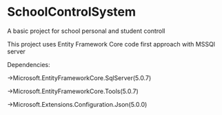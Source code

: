 # SchoolControlSystem
A basic project for school personal and student controll

This project uses Entity Framework Core code first approach with MSSQl server

Dependencies:

->Microsoft.EntityFrameworkCore.SqlServer(5.0.7)

->Microsoft.EntityFrameworkCore.Tools(5.0.7)

->Microsoft.Extensions.Configuration.Json(5.0.0)
